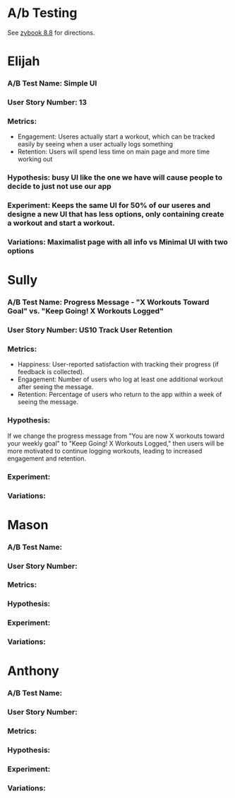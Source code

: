 # A/b Testing
See [zybook 8.8](https://learn.zybooks.com/zybook/URICSC305Spring2025/chapter/8/section/8) for directions.

# Elijah
### A/B Test Name: Simple UI
### User Story Number: 13
### Metrics:  
  - Engagement: Useres actually start a workout, which can be tracked easily by seeing when a user actually logs something
  - Retention: Users will spend less time on main page and more time working out
### Hypothesis:  busy UI like the one we have will cause people to decide to just not use our app
### Experiment:  Keeps the same UI for 50% of our useres and designe a new UI that has less options, only containing create a workout and start a workout.
### Variations:  Maximalist page with all info vs Minimal UI with two options

# Sully
### A/B Test Name: Progress Message - "X Workouts Toward Goal" vs. "Keep Going! X Workouts Logged"
### User Story Number: US10 Track User Retention
### Metrics:  
- Happiness: User-reported satisfaction with tracking their progress (if feedback is collected).
- Engagement: Number of users who log at least one additional workout after seeing the message.
- Retention: Percentage of users who return to the app within a week of seeing the message.
### Hypothesis: 
If we change the progress message from "You are now X workouts toward your weekly goal" to "Keep Going! X Workouts Logged," then users will be more motivated to continue logging workouts, leading to increased engagement and retention.
### Experiment:
### Variations:

# Mason
### A/B Test Name: 
### User Story Number: 
### Metrics:  
### Hypothesis: 
### Experiment:
### Variations:

# Anthony
### A/B Test Name: 
### User Story Number: 
### Metrics:  
### Hypothesis: 
### Experiment:
### Variations:
